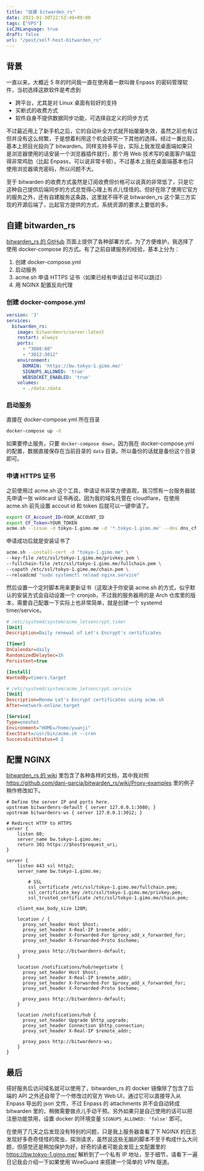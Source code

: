 ```yaml
---
title: "自建 bitwarden_rs"
date: 2021-01-30T22:53:49+09:00
tags: ["VPS"]
isCJKLanguage: true
draft: false
url: "/post/self-host-bitwarden_rs"
---
```


## 背景

一直以来，大概近 5 年的时间我一直在使用着一款叫做 Enpass 的密码管理软件，当初选择这款软件是考虑到

- 跨平台，尤其是对 Linux 桌面有较好的支持
- 买断式的收费方式
- 软件自身不提供数据同步功能，可选择自定义的同步方式

不过最近用上了新手机之后，它的自动补全方式就开始屡屡失效，虽然之前也有过但并没有这么频繁，于是想着利用这个机会研究一下其他的选择。经过一番比较，基本上把目光投向了 bitwarden。同样支持多平台，实际上我发现桌面端如果只是浏览器使用的话安装一个浏览器插件就行，那个用 Web 技术写的桌面客户端显得非常鸡肋（比起 Enpass，可以说非常卡顿）。不过基本上我在桌面端基本也只使用浏览器填充密码，所以问题不大。

至于 bitwarden 的收费方式虽然是订阅收费但价格可以说真的非常低了，只是它这种自己提供后端同步的方式总觉得心理上有点儿怪怪的。但好在除了使用它官方的服务之外，还有自建服务这条路，这里就不得不说 bitwarden_rs 这个第三方实现的开源后端了，比起官方提供的方式，系统资源的要求上要低的多。

<!--more-->

## 自建 bitwarden_rs

[bitwarden_rs 的 GitHub](https://github.com/dani-garcia/bitwarden_rs) 页面上提供了各种部署方式，为了方便维护，我选择了使用 docker-compose 的方式。有了之前自建服务的经验，基本上分为：

1. 创建 docker-compose.yml
2. 启动服务
3. acme.sh 申请 HTTPS 证书（如果已经有申请过证书可以跳过）
4. 用 NGINX 配置反向代理

### 创建 docker-compose.yml

```yaml
version: '3'
services:
  bitwarden_rs:
    image: bitwardenrs/server:latest
    restart: always
    ports:
      - "3080:80"
      - "3012:3012"
    environment:
      DOMAIN: 'https://bw.tokyo-1.gimo.me/'
      SIGNUPS_ALLOWED: 'true'
      WEBSOCKET_ENABLED: 'true'
    volumes:
      - ./data:/data
```

### 启动服务

直接在 docker-compose.yml 所在目录

```bash
docker-compose up -d
```

如果要停止服务，只要 `docker-compose down`，因为我在 docker-compose.yml 的配置，数据直接保存在当前目录的 `data` 目录。所以备份的话就是备份这个目录即可。

### 申请 HTTPS 证书

之前使用过 acme.sh 这个工具，申请证书非常方便直观，我习惯有一台服务器就先申请一张 wildcard 证书再说。因为我的域名托管在 cloudflare，在使用 acme.sh 前先设置 accout id 和 token 后就可以一键申请了。

```bash
export CF_Account_ID=YOUR_ACCOUNT_ID
export CF_Token=YOUR_TOKEN
acme.sh --issue -d tokyo-1.gimo.me -d '*.tokyo-1.gimo.me' --dns dns_cf
```

申请成功后就是安装证书了

```bash
acme.sh --install-cert -d "tokyo-1.gimo.me" \
--key-file /etc/ssl/tokyo-1.gimo.me/privkey.pem \
--fullchain-file /etc/ssl/tokyo-1.gimo.me/fullchain.pem \
--capath /etc/ssl/tokyo-1.gimo.me/chain.pem \
--reloadcmd "sudo systemctl reload nginx.service"
```

然后设置一个定时脚本用来更新证书（这取决于你安装 acme.sh 的方式，似乎默认的安装方式会自动设置一个 cronjob，不过我的服务器用的是 Arch 仓库里的版本，需要自己配置一下实际上也非常简单，就是创建一个 systemd timer/service。

```ini
# /etc/systemd/system/acme_letsencrypt.timer
[Unit]
Description=Daily renewal of Let's Encrypt's certificates

[Timer]
OnCalendar=daily
RandomizedDelaySec=1h
Persistent=true

[Install]
WantedBy=timers.target
```

```ini
# /etc/systemd/system/acme_letsencrypt.service
[Unit]
Description=Renew Let's Encrypt certificates using acme.sh
After=network-online.target

[Service]
Type=oneshot
Environment="HOME=/home/yuanji"
ExecStart=/usr/bin/acme.sh --cron
SuccessExitStatus=0 2
```

## 配置 NGINX

[bitwarden_rs 的 wiki](https://github.com/dani-garcia/bitwarden_rs/wiki) 里包含了各种各样的文档，其中我对照 https://github.com/dani-garcia/bitwarden_rs/wiki/Proxy-examples 里的例子稍作修改如下。

```nginx
# Define the server IP and ports here.
upstream bitwardenrs-default { server 127.0.0.1:3080; }
upstream bitwardenrs-ws { server 127.0.0.1:3012; } 
                                                                                       
# Redirect HTTP to HTTPS
server {                               
    listen 80;
    server_name bw.tokyo-1.gimo.me;
    return 301 https://$host$request_uri;
} 

server {
    listen 443 ssl http2;
    server_name bw.tokyo-1.gimo.me;

        # SSL
        ssl_certificate /etc/ssl/tokyo-1.gimo.me/fullchain.pem;
        ssl_certificate_key /etc/ssl/tokyo-1.gimo.me/privkey.pem;
        ssl_trusted_certificate /etc/ssl/tokyo-1.gimo.me/chain.pem;

    client_max_body_size 128M;

    location / {
      proxy_set_header Host $host;
      proxy_set_header X-Real-IP $remote_addr;
      proxy_set_header X-Forwarded-For $proxy_add_x_forwarded_for;
      proxy_set_header X-Forwarded-Proto $scheme;

      proxy_pass http://bitwardenrs-default;
    }

    location /notifications/hub/negotiate {
      proxy_set_header Host $host;
      proxy_set_header X-Real-IP $remote_addr;
      proxy_set_header X-Forwarded-For $proxy_add_x_forwarded_for;
      proxy_set_header X-Forwarded-Proto $scheme;

      proxy_pass http://bitwardenrs-default;
    }

    location /notifications/hub {
      proxy_set_header Upgrade $http_upgrade;
      proxy_set_header Connection $http_connection;
      proxy_set_header X-Real-IP $remote_addr;

      proxy_pass http://bitwardenrs-ws;
    }
}
```

## 最后

搭好服务后访问域名就可以使用了，bitwarden_rs 的 docker 镜像除了包含了后端的 API 之外还自带了一个修改过的官方 Web UI，通过它可以直接导入从 Enpass 导出的 json 文件，不过 Enpass 的 attachments 并不会自动转成 bitwarden 里的，稍微需要做点儿手动干预。另外如果只是自己使用的话可以把注册功能禁用，设置 docker 的环境变量 `SIGNUPS_ALLOWED: 'false'` 即可。

在使用了几天之后发现没有特别的问题，只是我上服务器查看了下 NGINX 的日志发现好多奇奇怪怪的爬虫、探测请求，虽然说这些无脑的脚本不至于构成什么大问题，但感觉还是稍加保护为好，好奇的读者可能会发现上文配置里的 https://bw.tokyo-1.gimo.me/ 解析到了一个私有 IP 地址，至于细节，请看下一遍日记我会介绍一下如果使用 WireGuard 来搭建一个简单的 VPN 隧道。
